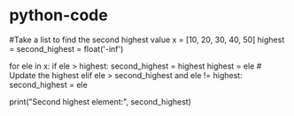 # python-code
#Take a list to find the second highest value
x = [10, 20, 30, 40, 50]
highest = second_highest = float('-inf')  

for ele in x:
    if ele > highest:
        second_highest = highest 
        highest = ele  # Update the highest
    elif ele > second_highest and ele != highest:
        second_highest = ele 

print("Second highest element:", second_highest)

